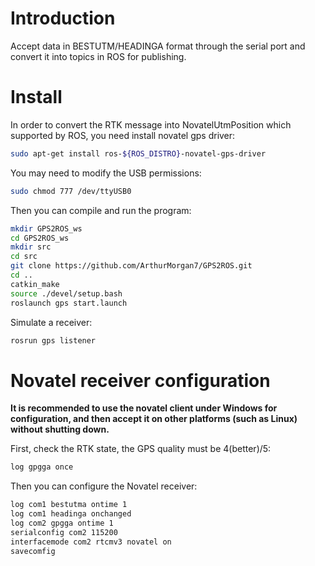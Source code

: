 # Introduction
Accept data in BESTUTM/HEADINGA format through the serial port and convert it into topics in ROS for publishing.


# Install

In order to convert the RTK message into NovatelUtmPosition which supported by ROS, you need install novatel gps driver:

```bash
sudo apt-get install ros-${ROS_DISTRO}-novatel-gps-driver
```

You may need to modify the USB permissions:

```bash
sudo chmod 777 /dev/ttyUSB0
```

Then you can compile and run the program:

```bash
mkdir GPS2ROS_ws
cd GPS2ROS_ws
mkdir src
cd src
git clone https://github.com/ArthurMorgan7/GPS2ROS.git
cd ..
catkin_make
source ./devel/setup.bash
roslaunch gps start.launch
```

Simulate a receiver:

```bash
rosrun gps listener
```

# Novatel receiver configuration

**It is recommended to use the novatel client under Windows for configuration, and then accept it on other platforms (such as Linux) without shutting down.**

First, check the RTK state, the GPS quality must be 4(better)/5:

```bash
log gpgga once
```

Then you can configure the Novatel receiver:

```bash
log com1 bestutma ontime 1
log com1 headinga onchanged 
log com2 gpgga ontime 1
serialconfig com2 115200
interfacemode com2 rtcmv3 novatel on
savecomfig
```
